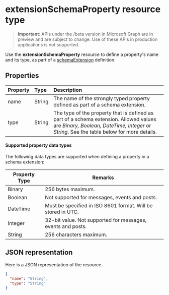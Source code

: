 # extensionSchemaProperty resource type

> **Important**: APIs under the /beta version in Microsoft Graph are in preview and are subject to change. Use of these APIs in production applications is not supported.

Use the **extensionSchemaProperty** resource to define a property's name and its type, as part of a [schemaExtension](schemaextension.md) definition.


## Properties
| Property	   | Type	|Description|
|:---------------|:--------|:----------|
|name|String| The name of the strongly typed property defined as part of a schema extension.|
|type|String| The type of the property that is defined as part of a schema extension.  Allowed values are *Binary, Boolean, DateTime, Integer* or *String*.  See the table below for more details.|

#### Supported property data types 
The following data types are supported when defining a property in a schema extension:

| Property Type | Remarks |
|-------------|------------|
| Binary | 256 bytes maximum. |
| Boolean | Not supported for messages, events and posts. |
| DateTime | Must be specified in ISO 8601 format. Will be stored in UTC. |
| Integer | 32-bit value. Not supported for messages, events and posts. |
| String | 256 characters maximum. |

## JSON representation
Here is a JSON representation of the resource.

<!-- {
  "blockType": "resource",
  "optionalProperties": [

  ],
  "@odata.type": "microsoft.graph.extensionSchemaProperty"
}-->

```json
{
  "name": "String",
  "type": "String"
}

```

<!-- uuid: 8fcb5dbc-d5aa-4681-8e31-b001d5168d79
2015-10-25 14:57:30 UTC -->
<!-- {
  "type": "#page.annotation",
  "description": "extensionSchemaProperty resource",
  "keywords": "",
  "section": "documentation",
  "tocPath": ""
}-->